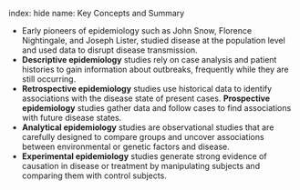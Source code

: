 index: hide
name: Key Concepts and Summary

  * Early pioneers of epidemiology such as John Snow, Florence Nightingale, and Joseph Lister, studied disease at the population level and used data to disrupt disease transmission.
  *  **Descriptive epidemiology** studies rely on case analysis and patient histories to gain information about outbreaks, frequently while they are still occurring.
  *  **Retrospective epidemiology** studies use historical data to identify associations with the disease state of present cases.  **Prospective epidemiology** studies gather data and follow cases to find associations with future disease states.
  *  **Analytical epidemiology** studies are observational studies that are carefully designed to compare groups and uncover associations between environmental or genetic factors and disease.
  *  **Experimental epidemiology** studies generate strong evidence of causation in disease or treatment by manipulating subjects and comparing them with control subjects.
